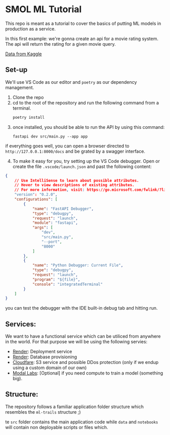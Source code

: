 # SMOL ML Tutorial

This repo is meant as a tutorial to cover the basics of putting ML models in production as a service.

In this first example: we're gonna create an api for a movie rating system. The api will return the rating for a given movie query.

[Data from Kaggle](https://www.kaggle.com/datasets/fernandogarciah24/top-1000-imdb-dataset/data)

## Set-up

We'll use VS Code as our editor and `poetry` as our dependency management.

1. Clone the repo
2. cd to the root of the repository and run the following command from a terminal.
    ```bash
    poetry install
    ```
3. once installed, you should be able to run the API by using this command:
    ```
    fastapi dev src/main.py --app app
    ```
if everything goes well, you can open a browser directed to `http://127.0.0.1:8000/docs` and be grated by a swagger interface.

4. To make it easy for you, try setting up the VS Code debugger. Open or create the file `.vscode/launch.json` and past the following content:

```json
{
    // Use IntelliSense to learn about possible attributes.
    // Hover to view descriptions of existing attributes.
    // For more information, visit: https://go.microsoft.com/fwlink/?linkid=830387
    "version": "0.2.0",
    "configurations": [
        {
            "name": "FastAPI Debugger",
            "type": "debugpy",
            "request": "launch",
            "module": "fastapi",
            "args": [
                "dev",
                "src/main.py",
                "--port",
                "8000"
            ]
        },
        {
            "name": "Python Debugger: Current File",
            "type": "debugpy",
            "request": "launch",
            "program": "${file}",
            "console": "integratedTerminal"
        }
    ]
}
```

you can test the debugger with the IDE built-in debug tab and hitting run.


## Services:

We want to have a functional service which can be utiliced from anywhere in the world. For that purpose we will be using the following servies:

- [Render](https://www.render.com): Deployment service
- [Render](https://www.render.com): Database provisioning
- [Cloudfare](https://www.cloudflare.com/): S3 service and possible DDos protection (only if we endup using a custom domain of our own)
- [Modal Labs](https://modal.com/): [Optional] if you need compute to train a model (something big).


## Structure:

The repository follows a familiar application folder structure which resembles the `ml-trails` structure ;)

te `src` folder contains the main application code while `data` and `notebooks` will contain non deployable scripts or files which.
 